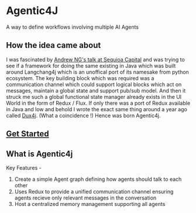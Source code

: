 # Agentic4J

A way to define workflows involving multiple AI Agents

## How the idea came about

I was fascinated by [Andrew NG's talk at Sequioa Capital](https://www.youtube.com/watch?v=sal78ACtGTc) and was trying to see if a framework for doing the same existing in Java which was built around Langchang4j which is an unoffical port of its namesake from python ecosystem. The key building block which was required was a communication channel which could support logical blocks which act on messages, maintain a global state and support pub/sub model. And then it struck me such a global functional state manager already exists in the UI World in the form of Redux / Flux. If only there was a port of Redux available in Java and low and behold I wrote the exact same thing around a year ago called [Dux4j](https://github.com/compscikaran/dux4j). (What a coincidence !) Hence was born Agentic4j.


## [Get Started](https://github.com/compscikaran/agentic4j/wiki)

## What is Agentic4j

Key Features -
1. Create a simple Agent graph defining how agents should talk to each other
2. Uses Redux to provide a unified communication channel ensuring agents recieve only relevant messages in the conversation
3. Host a centralized memory management supporting all agents
